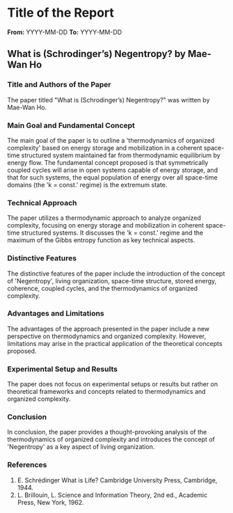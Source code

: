 # Title of the Report
**From:** YYYY-MM-DD   **To:** YYYY-MM-DD  

## What is (Schrodinger’s) Negentropy? by Mae-Wan Ho

### Title and Authors of the Paper
The paper titled "What is (Schrodinger’s) Negentropy?" was written by Mae-Wan Ho.

### Main Goal and Fundamental Concept
The main goal of the paper is to outline a 'thermodynamics of organized complexity' based on energy storage and mobilization in a coherent space-time structured system maintained far from thermodynamic equilibrium by energy flow. The fundamental concept proposed is that symmetrically coupled cycles will arise in open systems capable of energy storage, and that for such systems, the equal population of energy over all space-time domains (the 'k = const.' regime) is the extremum state.

### Technical Approach
The paper utilizes a thermodynamic approach to analyze organized complexity, focusing on energy storage and mobilization in coherent space-time structured systems. It discusses the 'k = const.' regime and the maximum of the Gibbs entropy function as key technical aspects.

### Distinctive Features
The distinctive features of the paper include the introduction of the concept of 'Negentropy', living organization, space-time structure, stored energy, coherence, coupled cycles, and the thermodynamics of organized complexity.

### Advantages and Limitations
The advantages of the approach presented in the paper include a new perspective on thermodynamics and organized complexity. However, limitations may arise in the practical application of the theoretical concepts proposed.

### Experimental Setup and Results
The paper does not focus on experimental setups or results but rather on theoretical frameworks and concepts related to thermodynamics and organized complexity.

### Conclusion
In conclusion, the paper provides a thought-provoking analysis of the thermodynamics of organized complexity and introduces the concept of 'Negentropy' as a key aspect of living organization.

### References
1. E. Schrédinger What is Life? Cambridge University Press, Cambridge, 1944.
2. L. Brillouin, L. Science and Information Theory, 2nd ed., Academic Press, New York, 1962.